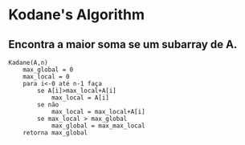 # Kodane's Algorithm
## Encontra a maior soma se um subarray de A.

```
Kadane(A,n)
    max_global = 0
    max_local = 0
    para i<-0 até n-1 faça 
        se A[i]>max_local+A[i]
            max_local = A[i]
        se não
            max_local = max_local+A[i]
        se max_local > max_global
            max_global = max_max_local
    retorna max_global
```